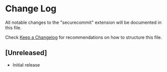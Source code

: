 # Change Log

All notable changes to the "securecommit" extension will be documented in this file.

Check [Keep a Changelog](http://keepachangelog.com/) for recommendations on how to structure this file.

## [Unreleased]

- Initial release